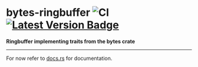 # bytes-ringbuffer ![CI][Github Actions Badge] [![Latest Version Badge]][crates.io]

[Github Actions Badge]: https://github.com/Richard-W/bytes-ringbuffer/workflows/CI/badge.svg
[Latest Version Badge]: https://img.shields.io/crates/v/bytes-ringbuffer.svg
[crates.io]: https://crates.io/crates/bytes-ringbuffer

**Ringbuffer implementing traits from the bytes crate**

---

For now refer to [docs.rs](https://docs.rs/bytes-ringbuffer) for documentation.

